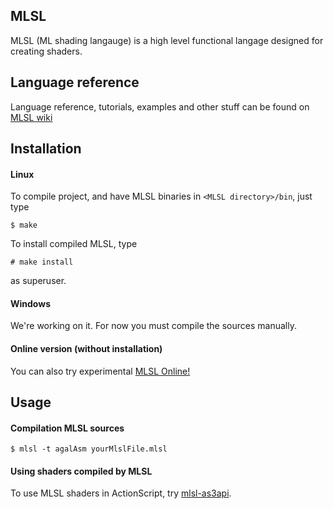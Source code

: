 MLSL
----

MLSL (ML shading langauge) is a high level functional langage designed for
creating shaders.

Language reference
------------------

Language reference, tutorials, examples and other stuff can be found on
[MLSL wiki](https://github.com/poles-p/mlsl/wiki)

Installation
------------

#### Linux

To compile project, and have MLSL binaries in `<MLSL directory>/bin`, just type
```
$ make
```

To install compiled MLSL, type
```
# make install
```
as superuser.

#### Windows
We're working on it. For now you must compile the sources manually.

#### Online version (without installation)
You can also try experimental [MLSL Online!](http://wastedstudios.dyndns.ws/~ppo/mlsl)

Usage
-----

#### Compilation MLSL sources

```
$ mlsl -t agalAsm yourMlslFile.mlsl
```

#### Using shaders compiled by MLSL

To use MLSL shaders in ActionScript, try 
[mlsl-as3api](https://github.com/mosowski/mlsl-as3api).
